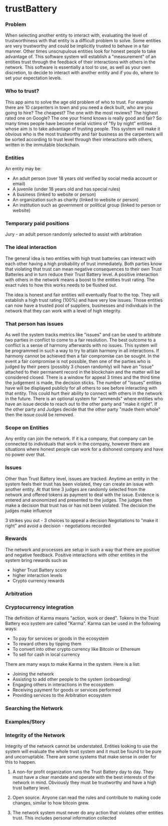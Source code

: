 # trustBattery

### Problem

When selecting another entity to interact with, evaluating the level of trustworthiness with that entity is a difficult problem to solve. Some entities are very trustworthy and could be implicitly trusted to behave in a fair manner. Other times unscrupulous entities look for honest people to take advantage of. This software system will establish a "measurement" of an entities trust through the feedback of their interactions with others in the network. This software is essentially a tool to use, as well as your own discretion, to decide to interact with another entity and if you do, where to set your expectation levels.

### Who to trust?

This app aims to solve the age old problem of who to trust. For example there are 10 carpenters in town and you need a deck built, who are you going to hire? The cheapest? The one with the most reviews? The highest rated one on Google? The one your friend knows is really good and fair? So many times people have become serial victims of "fly by night" entities whose aim is to take advantage of trusting people. This system will make it obvious who is the most trustworthy and fair business as the carpenters will be sorted according to trust level through their interactions with others, written in the immutable blockchain.

### Entities

An entity may be:

- An adult person (over 18 years old verified by social media account or email)
- A juvenile (under 18 years old and has special rules) 
- A business (linked to website or person)
- An organization such as charity (linked to website or person)
- An institution such as government or political group (linked to person or website)

### Temporary paid positions

Jury - an adult person randomly selected to assist with arbitration

### The ideal interaction

The general idea is two entities with high trust batteries can interact with each other having a high probability of trust immediately. Both parties know that violating that trust can mean negative consequences to their own Trust Batteries and in turn reduce their Trust Battery level. A positive interaction with others in the network means a boost to the entities trust rating. The exact rules to how this works needs to be flushed out.

The idea is honest and fair entities will eventually float to the top. They will establish a high trust rating (100%) and have very low issues. Those entities can now have a trusted pool of suppliers, businesses and individuals in the network that they can work with a level of high integrity.

### That person has issues

As well the system tracks metrics like "issues" and can be used to arbitrate two parties in conflict to come to a fair resolution. The best outcome to a conflict is a sense of harmony afterwards with no issues. This system will be programmed in such a way to try to attain harmony in all interactions. If harmony cannot be achieved then a fair compromise can be sought. In the event a fair compromise is not possible, then one of the parties who is judged by their peers (possibly 3 chosen randomly) will have an "issue" attached to their permanent record in the blockchain and the matter will be considered closed. There is a window for appeal 3 times and the third time the judgement is made, the decision sticks. The number of "issues" entities have will be displayed publicly for all others to see before interacting with that entity. This could hurt their ability to connect with others in the network in the future. There is an optional system for "ammends" where entities who have an issue decide to reach out to the other party and "make it right". If the other party and Judges decide that the other party "made them whole" then the issue could be removed.

### Scope on Entities

Any entity can join the network. If it is a company, that company can be connected to individuals that work in the company, however there are situations where honest people can work for a dishonest company and have no power over that.

### Issues

Other than Trust Battery level, issues are tracked. Anytime an entity in the system feels their trust has been violated, they can create an issue with another entity. At that time 3 judges are randomly selected from the network and offered tokens as payment to deal with the issue. Evidence is entered and anonomized and presented to the judges. The judges then make a decision that trust has or has not been violated. The decision the judges make influence 

3 strikes you out - 3 choices to appeal a decision
Negotiations to "make it right" and avoid a decision - negotiations recorded

### Rewards

The network and processes are setup in such a way that there are positive and negative feedback. Positive interactions with other entities in the system bring rewards such as

- higher Trust Battery score
- higher interaction levels
- Crypto currency rewards

### Arbitration

### Cryptocurrency integration

The definition of Karma means "action, work or deed". Tokens in the Trust Battery eco system are called "Karma". Karma can be used in the following ways:

- To pay for services or goods in the ecosystem
- To reward others by tipping them
- To convert into other crypto currency like Bitcoin or Ethereum
- To sell for cash in local currency

There are many ways to make Karma in the system. Here is a list:

- Joining the network
- Assisting to add other people to the system (onboarding)
- Engaging others in interactions in the ecosystem
- Receiving payment for goods or services performed
- Providing services to the Arbitration ecosystem

### Searching the Network

### Examples/Story



### Integrity of the Network

Integrity of the network cannot be understated. Entities looking to use the system will evaluate the whole trust system and it must be found to be pure and uncorruptable. There are some systems that make sense in order for this to happen.

1) A non-for profit organization runs the Trust Battery day to day. They must have a clear mandate and operate with the best interests of the network in mind. Obviously they must be trustworthy and have a high trust battery level.

2) Open source. Anyone can read the rules and contribute to making code changes, similar to how bitcoin grew.

3) The network system must never do any action that violates other entities trust. This includes personal information collected
